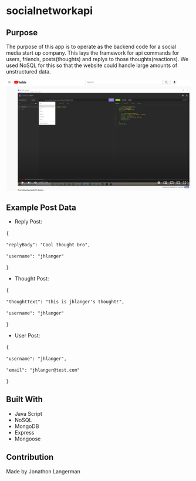 # socialnetworkapi

## Purpose

The purpose of this app is to operate as the backend code for a social media start up company. This lays the framework for api commands for users, friends, posts(thoughts) and replys to those thoughts(reactions). We used NoSQL for this so that the website could handle large amounts of unstructured data. 

[![socialnetwork](./appImg.PNG?raw=true)](https://youtu.be/lX08h347cRM "socialnetwork")

## Example Post Data

* Reply Post: 

`{`

  `"replyBody": "Cool thought bro",`

  `"username": "jhlanger"`

`}`

* Thought Post: 

`{`

  `"thoughtText": "this is jhlanger's thought!",`

  `"username": "jhlanger"`
  
`}`


* User Post: 

`{`

 `"username": "jhlanger",`

 `"email": "jhlanger@test.com"`

`}`

## Built With
* Java Script
* NoSQL
* MongoDB
* Express
* Mongoose


## Contribution
Made by Jonathon Langerman